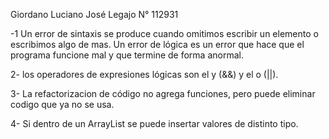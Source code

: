 Giordano Luciano José
Legajo N° 112931


-1 Un error de sintaxis se produce cuando omitimos escribir un elemento o escribimos algo de mas. 
Un error de lógica es un error que hace que el programa funcione mal y que termine de forma anormal.

2- los operadores de expresiones lógicas son el y (&&) y el o (||).

3- La refactorizacion de código no agrega funciones, pero puede eliminar codigo que ya no se usa.

4- Si dentro de un ArrayList se puede insertar valores de distinto tipo.
